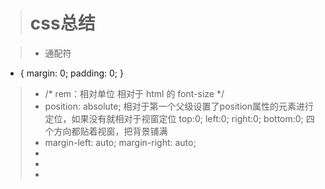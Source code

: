 ># css总结  

>+  通配符
  * {
        margin: 0;
        padding: 0;
    }
>+ /* rem：相对单位 相对于 html 的 font-size */
>+ position: absolute;
  相对于第一个父级设置了position属性的元素进行定位，如果没有就相对于视窗定位
  top:0;
  left:0;
  right:0;
  bottom:0;
  四个方向都贴着视窗，把背景铺满
>+ margin-left: auto;
  margin-right: auto;
>+ 
>+ 
>+ 
